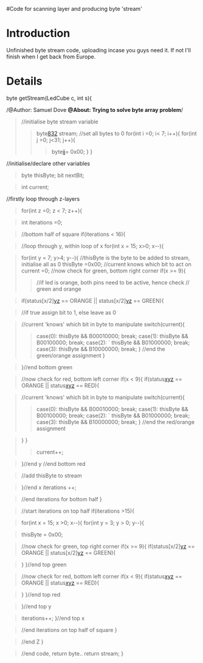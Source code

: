 #Code for scanning layer and producing byte 'stream'

# Introduction #

Unfinished byte stream code, uploading incase you guys need it.  If not I'll finish when I get back from Europe.


# Details #



byte getStream(LedCube c, int s){

/@Author: Samuel Dove
**@About: Trying to solve byte array problem**/


> //initialise byte stream variable
> > byte[8](8.md)[32](32.md) stream;
> > //set all bytes to 0
> > for(int i =0; i< 7; i++){
> > for(int j =0; j<31; j++){
> > > byte[i](i.md)[j](j.md)= 0x00;
> > > }
> > > }

//initialise/declare other variables

> byte thisByte;
> bit nextBit;

> int current;

//firstly loop through z-layers

> for(int z =0; z < 7; z++){

> int iterations =0;

> //bottom half of square
> if(iterations < 16){

> //loop through y, within loop of x
> for(int x = 15; x>0; x--){


> for(int y = 7; y>4; y--){
> //thisByte is the byte to be added to stream, initialise all as 0
> thisByte =0x00;
> //current knows which bit to act on
> current =0;
> //now check for green, bottom right corner
> if(x >= 9){
> > //if led is orange, both pins need to be active, hence check
> > // green and orange

> if(status[x/2][y](y.md)[z](z.md) == ORANGE || status[x/2][y](y.md)[z](z.md) == GREEN){

> //if true assign bit to 1, else leave as 0

> //current 'knows' which bit in byte to manipulate
> switch(current){
> > case(0):
> > thisByte && B00010000;
> > break;
> > case(1):
> > thisByte && B00100000;
> > break;
> > case(2):
`                         thisByte && B01000000;
> > break;
> > case(3):
> > thisByte && B10000000;
> > break;
> > }
> > //end the green/orange assignment
> > }


> }//end bottom green

> //now check for red, bottom left corner
> if(x < 9){
> if(status[x](x.md)[y](y.md)[z](z.md) == ORANGE || status[x](x.md)[y](y.md)[z](z.md) == RED){

> //current 'knows' which bit in byte to manipulate
> switch(current){
> > case(0):
> > thisByte && B00010000;
> > break;
> > case(1):
> > thisByte && B00100000;
> > break;
> > case(2):
`                         thisByte && B01000000;
> > break;
> > case(3):
> > thisByte && B10000000;
> > break;
> > }
> > //end the red/orange assignment


> }
> }
> > current++;

> }//end y
> //end bottom red

> //add thisByte to stream


> }//end x
> iterations ++;

> //end iterations for bottom half
> }




> //start iterations on top half
> if(iterations >15){

> for(int x = 15; x >0; x--){
> for(int y = 3; y > 0; y--){

> thisByte = 0x00;

> //now check for green, top right corner
> if(x >= 9){
> if(status[x/2][y](y.md)[z](z.md) == ORANGE || status[x/2][y](y.md)[z](z.md) == GREEN){







> }
> }//end top green

> //now check for red, bottom left corner
> if(x < 9){
> if(status[x](x.md)[y](y.md)[z](z.md) == ORANGE || status[x](x.md)[y](y.md)[z](z.md) == RED){







> }
> }//end top red

> }//end top y

> iterations++;
> }//end top x

> //end iterations on top half of square
> }

> //end Z
> }


> //end code, return byte..
> return stream;
}